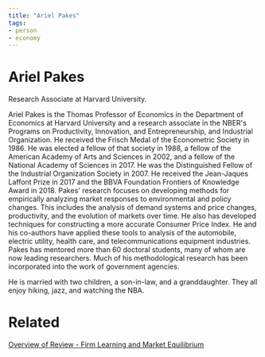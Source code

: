```yaml
---
title: "Ariel Pakes"
tags:
- person
- economy
---
```

# Ariel Pakes

Research Associate at Harvard University.

Ariel Pakes is the Thomas Professor of Economics in the Department of Economics at Harvard University and a research associate in the NBER's Programs on Productivity, Innovation, and Entrepreneurship, and Industrial Organization. He received the Frisch Medal of the Econometric Society in 1986. He was elected a fellow of that society in 1988, a fellow of the American Academy of Arts and Sciences in 2002, and a fellow of the National Academy of Sciences in 2017. He was the Distinguished Fellow of the Industrial Organization Society in 2007. He received the Jean-Jaques Laffont Prize in 2017 and the BBVA Foundation Frontiers of Knowledge Award in 2018.
Pakes' research focuses on developing methods for empirically analyzing market responses to environmental and policy changes. This includes the analysis of demand systems and price changes, productivity, and the evolution of markets over time. He also has developed techniques for constructing a more accurate Consumer Price Index. He and his co-authors have applied these tools to analysis of the automobile, electric utility, health care, and telecommunications equipment industries. Pakes has mentored more than 60 doctoral students, many of whom are now leading researchers. Much of his methodological research has been incorporated into the work of government agencies.

He is married with two children, a son-in-law, and a granddaughter. They all enjoy hiking, jazz, and watching the NBA.

# Related
[Overview of Review - Firm Learning and Market Equilibrium](Overview%20of%20Review%20-%20Firm%20Learning%20and%20Market%20Equilibrium.md)